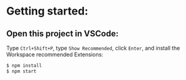 # Getting started:

## Open this project in VSCode:

Type `Ctrl+Shift+P`, type `Show Recommended`, click `Enter`, and install the Workspace recommended Extensions:

[]()

```sh
$ npm install
$ npm start
```
